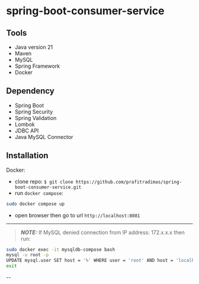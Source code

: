 # spring-boot-consumer-service

## Tools

- Java version 21
- Maven
- MySQL
- Spring Framework
- Docker

## Dependency

- Spring Boot
- Spring Security
- Spring Validation
- Lombok
- JDBC API
- Java MySQL Connector

## Installation

Docker:

- clone repo: `$ git clone https://github.com/prafitradimas/spring-boot-consumer-service.git`
- run `docker compose`:

```sh
sudo docker compose up
```
- open browser then go to url `http://localhost:8081`

---
> **_NOTE:_**
> If MySQL denied connection from IP address: 172.x.x.x then run:
```sh
sudo docker exec -it mysqldb-compose bash
mysql -u root -p
UPDATE mysql.user SET host = '%' WHERE user = 'root' AND host = 'localhost';
exit
```
--
